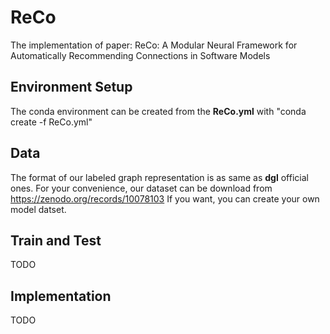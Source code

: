 # ReCo
The implementation of paper: ReCo: A Modular Neural Framework for Automatically Recommending Connections in Software Models

## Environment Setup
The conda environment can be created from the **ReCo.yml** with "conda create -f ReCo.yml"
## Data
The format of our labeled graph representation is as same as **dgl** official ones. For your convenience, our dataset can be download from  https://zenodo.org/records/10078103
If you want, you can create your own model datset.
## Train and Test
TODO
## Implementation
TODO
